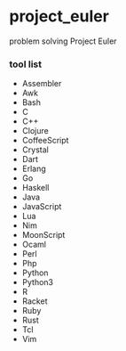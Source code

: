project_euler
============

problem solving Project Euler

### tool list

- Assembler
- Awk
- Bash
- C
- C++
- Clojure
- CoffeeScript
- Crystal
- Dart
- Erlang
- Go
- Haskell
- Java
- JavaScript
- Lua
- Nim
- MoonScript
- Ocaml
- Perl
- Php
- Python
- Python3
- R
- Racket
- Ruby
- Rust
- Tcl
- Vim
